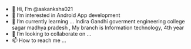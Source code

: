 - 👋 Hi, I’m @aakanksha021
- 👀 I’m interested in Android App development 
- 🌱 I’m currently learning ... Indira Gandhi goverment engineering college sagar madhya pradesh , My branch is Information technology, 4th year
- 💞️ I’m looking to collaborate on ...
- 📫 How to reach me ...

<!---
aakanksha021/aakanksha021 is a ✨ special ✨ repository because its `README.md` (this file) appears on your GitHub profile.
You can click the Preview link to take a look at your changes.
--->
